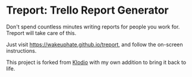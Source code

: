 # Treport: Trello Report Generator

Don't spend countless minutes writing reports for people you work for. Treport will take care of this.

Just visit https://wakeuphate.github.io/treport, and follow the on-screen instructions.


This project is forked from [Klodio](https://github.com/klodio/treport) with my own addition to bring it back to life.